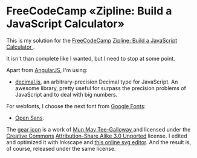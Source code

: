 # FreeCodeCamp «Zipline: Build a JavaScript Calculator»

This is my solution for the [FreeCodeCamp](http://freecodecamp.com) [Zipline: Build a JavaScript Calculator ](http://www.freecodecamp.com/challenges/zipline-build-a-javascript-calculator).

It isn't than complete like I wanted, but I need to stop at some point.

Apart from [AngularJS](https://angularjs.org/), I'm using:

- [decimal.js](http://mikemcl.github.io/decimal.js/), an arbitrary-precision
  Decimal type for JavaScript. An awesome library, pretty useful for surpass the
  precision problems of JavaScript and to deal with big numbers.

For webfonts, I choose the next font from
[Google Fonts](https://www.google.com/fonts):

- [Open Sans](https://www.google.com/fonts/specimen/Open+Sans).

The [gear icon](https://www.mediawiki.org/wiki/File:Gear_icon.svg) is a work
of [Mun May Tee-Galloway
](https://commons.wikimedia.org/wiki/User:MGalloway_%28WMF%29) and licensed
under the
[Creative Commons](https://en.wikipedia.org/wiki/en:Creative_Commons)
[Attribution-Share Alike 3.0 Unported](https://creativecommons.org/licenses/by-sa/3.0/deed.en) license. I
edited and optimized it with Inkscape and [this online svg editor](http://petercollingridge.appspot.com/svg-editor/). And the result is,
of course, released under the same license.
